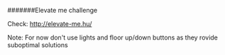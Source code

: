 #######Elevate me challenge

Check: http://elevate-me.hu/

Note: For now don't use lights and floor up/down buttons as they rovide suboptimal solutions